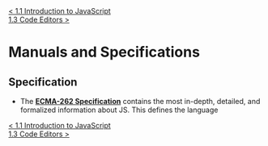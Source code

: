 <div>
    <a href="./1.1-intro-to-javascript.md"> < 1.1 Introduction to JavaScript</a>
</div>
<div>
    <a href="./1.3-code-editors.md"> 1.3 Code Editors ></a>
</div>

# Manuals and Specifications

## Specification

- The <a href="https://www.ecma-international.org/publications/standards/Ecma-262.htm">**ECMA-262 Specification**</a> contains the most in-depth, detailed, and formalized information about JS. This defines the language

<div>
    <a href="./1.1-intro-to-javascript.md"> < 1.1 Introduction to JavaScript</a>
</div>
<div>
    <a href="./1.3-code-editors.md"> 1.3 Code Editors ></a>
</div>
